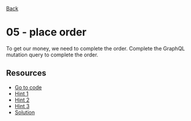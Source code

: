 [Back](../README.md)

# 05 - place order

To get our money, we need to complete the order. Complete the GraphQL mutation
query to complete the order.

## Resources

- [Go to code](https://github.com/draape/fagkveld-crystallize/blob/297031193b9b0c85c7abbc1625608b2c0fa712a5/src/page-components/checkout/payment/stripe.js#L60)
- [Hint 1](hint1.md)
- [Hint 2](hint2.md)
- [Hint 3](hint3.md)
- [Solution](solution.md)
